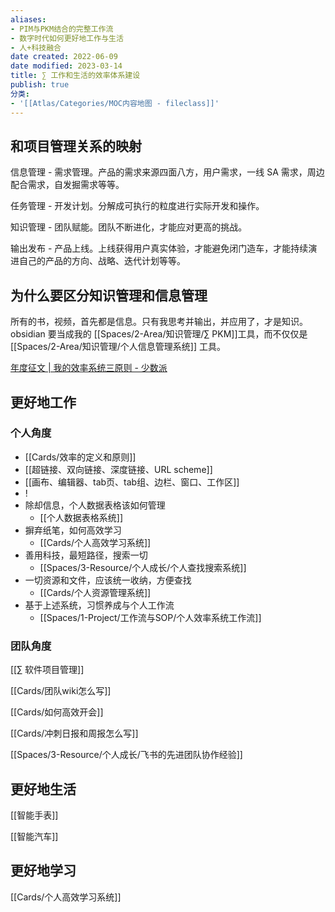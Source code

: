 ```yaml
---
aliases:
- PIM与PKM结合的完整工作流
- 数字时代如何更好地工作与生活
- 人+科技融合
date created: 2022-06-09
date modified: 2023-03-14
title: ∑ 工作和生活的效率体系建设
publish: true
分类:
- '[[Atlas/Categories/MOC内容地图 - fileclass]]'
---
```


## 和项目管理关系的映射

信息管理 - 需求管理。产品的需求来源四面八方，用户需求，一线 SA 需求，周边配合需求，自发掘需求等等。

任务管理 - 开发计划。分解成可执行的粒度进行实际开发和操作。

知识管理 - 团队赋能。团队不断进化，才能应对更高的挑战。

输出发布 - 产品上线。上线获得用户真实体验，才能避免闭门造车，才能持续演进自己的产品的方向、战略、迭代计划等等。

## 为什么要区分知识管理和信息管理

所有的书，视频，首先都是信息。只有我思考并输出，并应用了，才是知识。obsidian 要当成我的 [[Spaces/2-Area/知识管理/∑ PKM]]工具，而不仅仅是[[Spaces/2-Area/知识管理/个人信息管理系统]] 工具。

[年度征文 | 我的效率系统三原则 - 少数派](cubox://card?id=ff808081810aedce01810b8b1ec7389a)

## 更好地工作

### 个人角度

- [[Cards/效率的定义和原则]]
- [[超链接、双向链接、深度链接、URL scheme]]
- [[画布、编辑器、tab页、tab组、边栏、窗口、工作区]]
- !
- 除却信息，个人数据表格该如何管理
	- [[个人数据表格系统]]
- 摒弃纸笔，如何高效学习
	- [[Cards/个人高效学习系统]]
- 善用科技，最短路径，搜索一切
	- [[Spaces/3-Resource/个人成长/个人查找搜索系统]]
- 一切资源和文件，应该统一收纳，方便查找
	- [[Cards/个人资源管理系统]]
- 基于上述系统，习惯养成与个人工作流
	- [[Spaces/1-Project/工作流与SOP/个人效率系统工作流]]

### 团队角度

[[∑ 软件项目管理]]

[[Cards/团队wiki怎么写]]

[[Cards/如何高效开会]]

[[Cards/冲刺日报和周报怎么写]]

[[Spaces/3-Resource/个人成长/飞书的先进团队协作经验]]

## 更好地生活

[[智能手表]]

[[智能汽车]]

## 更好地学习

[[Cards/个人高效学习系统]]